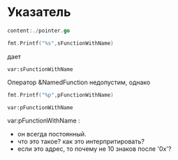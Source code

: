 # Указатель

```go
content:./pointer.go
```

```go
fmt.Printf("%s",sFunctionWithName)
```

дает

```text
var:sFunctionWithName
```

Оператор &NamedFunction недопустим, однако

```go
fmt.Printf("%p",pFunctionWithName)
```

```text
var:pFunctionWithName 
```

var:pFunctionWithName :

* он всегда постоянный.
* что это такое? как это интерпритировать?
* если это адрес, то почему не 10 знаков после '0x'?
